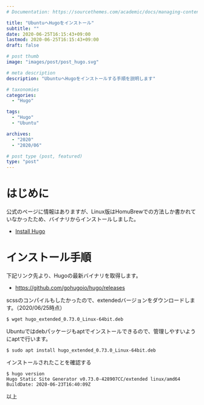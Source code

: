 ```yaml
---
# Documentation: https://sourcethemes.com/academic/docs/managing-content/

title: "UbuntuへHugoをインストール"
subtitle: ""
date: 2020-06-25T16:15:43+09:00
lastmod: 2020-06-25T16:15:43+09:00
draft: false

# post thumb
image: "images/post/post_hugo.svg"

# meta description
description: "UbuntuへHugoをインストールする手順を説明します"

# taxonomies
categories: 
  - "Hugo"

tags:
  - "Hugo"
  - "Ubuntu"

archives:
  - "2020"
  - "2020/06"

# post type (post, featured)
type: "post"
---
```


# はじめに

公式のページに情報はありますが、Linux版はHomuBrewでの方法しか書かれていなかったため、バイナリからインストールしました。

- [Install Hugo](https://gohugo.io/getting-started/installing/)

# インストール手順

下記リンク先より、Hugoの最新バイナリを取得します。

- https://github.com/gohugoio/hugo/releases

scssのコンパイルもしたかったので、extendedバージョンをダウンロードします。（2020/06/25時点）

```
$ wget hugo_extended_0.73.0_Linux-64bit.deb
```

Ubuntuではdebパッケージもaptでインストールできるので、管理しやすいようにaptで行います。

```
$ sudo apt install hugo_extended_0.73.0_Linux-64bit.deb
```

インストールされたことを確認する

```
$ hugo version
Hugo Static Site Generator v0.73.0-428907CC/extended linux/amd64 BuildDate: 2020-06-23T16:40:09Z
```

以上
